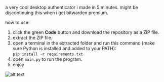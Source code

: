 a very cool desktop authenticator i made in 5 minutes. might be discontinuing this when i get bitwarden premium.

how to use:

1. click the green **Code** button and download the repository as a ZIP file.
2. extract the ZIP file.
3. open a terminal in the extracted folder and run this command (make sure Python is installed and added to your PATH):  
   `pip install -r requirements.txt`
4. open `main.py` to run the program.
5. enjoy

![alt text](https://i.imgur.com/lbArYs2.png)